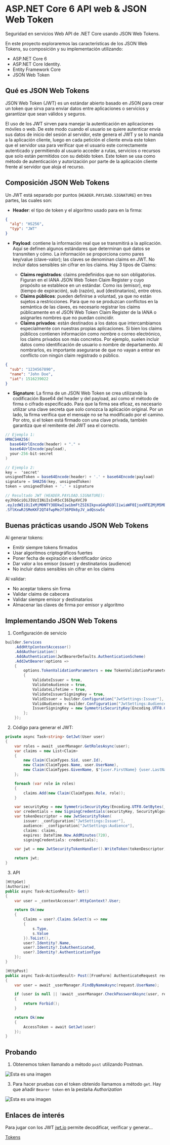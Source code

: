 # ASP.NET Core 6 API web & JSON Web Token
Seguridad en servicios Web API de .NET Core usando JSON Web Tokens.

En este proyecto exploraremos las características de los JSON Web Tokens, su composición y su implementación utilizando:

* ASP.NET Core 6
* ASP.NET Core Identity.
* Entity Framework Core
* JSON Web Token

## Qué es JSON Web Tokens
JSON Web Token (JWT) es un estándar abierto basado en JSON para crear un token que sirva para enviar datos entre aplicaciones o servicios y garantizar que sean válidos y seguros.

El uso de los JWT sirven para manejar la autenticación en aplicaciones móviles o web. De este modo cuando el usuario se quiere autenticar envía sus datos de inicio del sesión al servidor, este genera el JWT y se lo manda a la aplicación cliente, luego en cada petición el cliente envía este token que el servidor usa para verificar que el usuario este correctamente autenticado y permitiendo al usuario acceder a rutas, servicios o recursos que solo están permitidos con su debido token. Este token se usa como método de autenticación y autorización por parte de la aplicación cliente frente al servidor que aloja el recurso.

## Composición JSON Web Tokens
Un JWT está separado por puntos (`HEADER.PAYLOAD.SIGNATURE`) en tres partes, las cuales son:
* **Header**: el tipo de token y el algoritmo usado para en la firma:
```json
{
  "alg": "HS256",
  "typ": "JWT"
}
```
* **Payload**: contiene la información real que se transmitirá a la aplicación. Aquí se definen algunos estándares que determinan qué datos se transmiten y cómo. La información se proporciona como pares key/value (clave-valor); las claves se denominan claims en JWT. No incluir datos sensibles sin cifrar en los claims. Hay 3 tipos de Claims:

    - **Claims registrados**: claims predefinidos que no son obligatorios. Figuran en el IANA JSON Web Token Claim Register y cuyo propósito se establece en un estándar. Como iss (emisor), exp (tiempo de expiración), sub (razón), aud (destinatarios), entre otros.
    - **Claims públicos**: pueden definirse a voluntad, ya que no están sujetos a restricciones. Para que no se produzcan conflictos en la semántica de las claves, es necesario registrar los claims públicamente en el JSON Web Token Claim Register de la IANA o asignarles nombres que no puedan coincidir.
    - **Claims privados**: están destinados a los datos que intercambiamos especialmente con nuestras propias aplicaciones. Si bien los claims públicos contienen información como nombre o correo electrónico, los claims privados son más concretos. Por ejemplo, suelen incluir datos como identificación de usuario o nombre de departamento. Al nombrarlos, es importante asegurarse de que no vayan a entrar en conflicto con ningún claim registrado o público.
```json
{
  "sub": "1234567890",
  "name": "John Doe",
  "iat": 1516239022
}
```
* **Signature**: La firma de un JSON Web Token se crea utilizando la codificación Base64 del header y del payload, así como el método de firma o cifrado especificado. Para que la firma sea eficaz, es necesario utilizar una clave secreta que solo conozca la aplicación original. Por un lado, la firma verifica que el mensaje no se ha modificado por el camino. Por otro, si el token está firmado con una clave privada, también garantiza que el remitente del JWT sea el correcto.
```C#
// Ejemplo 1:
HMACSHA256(
  base64UrlEncode(header) + "." +
  base64UrlEncode(payload),
  your-256-bit-secret
)

// Ejemplo 2:
key =  'secret'
unsignedToken = base64Encode(header) + '.' + base64Encode(payload)
signature = SHA256(key, unsignedToken)
token = unsignedToken + '.' + signature

// Resultado JWT (HEADER.PAYLOAD.SIGNATURE):
eyJhbGciOiJIUzI1NiIsInR5cCI6IkpXVCJ9
.eyJzdWIiOiIxMjM0NTY3ODkwIiwibmFtZSI6IkpvaG4gRG9lIiwiaWF0IjoxNTE2MjM5MDIyfQ
.SflKxwRJSMeKKF2QT4fwpMeJf36POk6yJV_adQssw5c
```

## Buenas prácticas usando JSON Web Tokens
Al generar tokens:
* Emitir siempre tokens firmados
* Usar algoritmos criptográficos fuertes
* Poner fecha de expiración e identificador único
* Dar valor a los emisor (issuer) y destinatarios (audience)
* No incluir datos sensibles sin cifrar en los claims

Al validar:
* No aceptar tokens sin firma
* Validar claims de cabecera
* Validar siempre emisor y destinatarios
* Almacenar las claves de firma por emisor y algoritmo

## Implementando JSON Web Tokens
1. Configuración de servicio
```C#
builder.Services
    .AddHttpContextAccessor()
    .AddAuthorization()
    .AddAuthentication(JwtBearerDefaults.AuthenticationScheme)
    .AddJwtBearer(options =>
    {
        options.TokenValidationParameters = new TokenValidationParameters
        {
            ValidateIssuer = true,
            ValidateAudience = true,
            ValidateLifetime = true,
            ValidateIssuerSigningKey = true,
            ValidIssuer = builder.Configuration["JwtSettings:Issuer"],
            ValidAudience = builder.Configuration["JwtSettings:Audience"],
            IssuerSigningKey = new SymmetricSecurityKey(Encoding.UTF8.GetBytes(builder.Configuration["JwtSettings:Key"]))
        };
    });
```

2. Código para generar el JWT:
```C#
private async Task<string> GetJwt(User user)
{
    var roles = await _userManager.GetRolesAsync(user);
    var claims = new List<Claim>
    {
        new Claim(ClaimTypes.Sid, user.Id),
        new Claim(ClaimTypes.Name, user.UserName),
        new Claim(ClaimTypes.GivenName, $"{user.FirstName} {user.LastName}")
    };

    foreach (var role in roles)
    {
        claims.Add(new Claim(ClaimTypes.Role, role));
    }

    var securityKey = new SymmetricSecurityKey(Encoding.UTF8.GetBytes(_configuration["JwtSettings:Key"]));
    var credentials = new SigningCredentials(securityKey, SecurityAlgorithms.HmacSha256Signature);
    var tokenDescriptor = new JwtSecurityToken(
        issuer: _configuration["JwtSettings:Issuer"],
        audience: _configuration["JwtSettings:Audience"],
        claims: claims,
        expires: DateTime.Now.AddMinutes(720),
        signingCredentials: credentials);

    var jwt = new JwtSecurityTokenHandler().WriteToken(tokenDescriptor);

    return jwt;
}
```

3. API
```C#
[HttpGet]
[Authorize]
public async Task<ActionResult> Get()
{
    var user = _contextAccessor?.HttpContext?.User;

    return Ok(new
    {
        Claims = user?.Claims.Select(s => new
        {
            s.Type,
            s.Value
        }).ToList(),
        user?.Identity?.Name,
        user?.Identity?.IsAuthenticated,
        user?.Identity?.AuthenticationType
    });
}

[HttpPost]
public async Task<ActionResult> Post([FromForm] AuthenticateRequest request)
{
    var user = await _userManager.FindByNameAsync(request.UserName);

    if (user is null || !await _userManager.CheckPasswordAsync(user, request.Password))
    {
        return Forbid();
    }

    return Ok(new
    {
        AccessToken = await GetJwt(user)
    });
}
```
## Probando
1. Obtenemos token llamando a método `post` utilizando Postman.

![Esta es una imagen](image-2.png)

3. Para hacer pruebas con el token obtenido llamamos a método `get`. Hay que añadir `Bearer token` en la pestaña *Authorization*

![Esta es una imagen](image-1.png)

## Enlaces de interés
Para jugar con los JWT [jwt.io](https://jwt.io/) permite decodificar, verificar y generar...

[Tokens](https://auth0.com/docs/secure/tokens)
